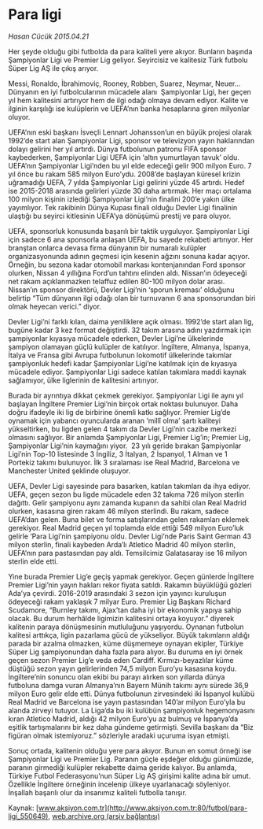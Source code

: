 # Para ligi

*Hasan Cücük 2015.04.21*

<div class="pNewsDetailMainContent ctx_content" itemprop="articleBody">
 <p>
  Her şeyde olduğu gibi futbolda da para kaliteli yere akıyor. Bunların başında Şampiyonlar Ligi ve Premier Lig geliyor. Seyircisiz ve kalitesiz Türk futbolu Süper Lig AŞ ile çıkış arıyor.
 </p>
 <p>
  Messi, Ronaldo, İbrahimoviç, Rooney, Robben, Suarez, Neymar, Neuer... Dünyanın en iyi futbolcularının mücadele alanı  Şampiyonlar Ligi, her geçen yıl hem kalitesini artırıyor hem de ilgi odağı olmaya devam ediyor. Kalite ve ilginin karşılığı ise kulüplerin ve UEFA’nın banka hesaplarına giren milyonlar oluyor.
 </p>
 <p>
  UEFA’nın eski başkanı İsveçli Lennart Johansson’un en büyük projesi olarak 1992’de start alan Şampiyonlar Ligi, sponsor ve televizyon yayın haklarından dolayı gelirini her yıl artırdı. Dünya futbolunun patronu FIFA sponsor kaybederken, Şampiyonlar Ligi UEFA için ‘altın yumurtlayan tavuk’ oldu. UEFA’nın Şampiyonlar Ligi’nden bu yıl elde edeceği gelir 900 milyon Euro. 7 yıl önce bu rakam 585 milyon Euro’ydu. 2008’de başlayan küresel krizin uğramadığı UEFA, 7 yılda Şampiyonlar Ligi gelirini yüzde 45 artırdı. Hedef ise 2015-2018 arasında gelirleri yüzde 30 daha artırmak. Her maçı ortalama 100 milyon kişinin izlediği Şampiyonlar Ligi’nin finalini 200’e yakın ülke yayımlıyor. Tek rakibinin Dünya Kupası finali olduğu Devler Ligi finalinin ulaştığı bu seyirci kitlesinin UEFA’ya dönüşümü prestij ve para oluyor.
 </p>
 <p>
  UEFA, sponsorluk konusunda başarılı bir taktik uyguluyor. Şampiyonlar Ligi için sadece 6 ana sponsorla anlaşan UEFA, bu sayede rekabeti artırıyor. Her branştan onlarca devasa firma dünyanın bir numaralı kulüpler organizasyonunda adının geçmesi için kesenin ağzını sonuna kadar açıyor. Örneğin, bu sezona kadar otomobil markası kontenjanından Ford sponsor olurken, Nissan 4 yıllığına Ford’un tahtını elinden aldı. Nissan’ın ödeyeceği net rakam açıklanmazken telaffuz edilen 80-100 milyon dolar arası. Nissan’ın sponsor direktörü, Devler Ligi’nin ‘sporun kreması’ olduğunu belirtip “Tüm dünyanın ilgi odağı olan bir turnuvanın 6 ana sponsorundan biri olmak heyecan verici.” diyor.
 </p>
 <p>
  Devler Ligi’ni farklı kılan, daima yeniliklere açık olması. 1992’de start alan lig, bugüne kadar 3 kez format değiştirdi. 32 takım arasına adını yazdırmak için şampiyonlar kıyasıya mücadele ederken, Devler Ligi’ne ülkelerinde şampiyon olamayan güçlü kulüpler de katılıyor. İngiltere, Almanya, İspanya, İtalya ve Fransa gibi Avrupa futbolunun lokomotif ülkelerinde takımlar şampiyonluk hedefi kadar Şampiyonlar Ligi’ne katılmak için de kıyasıya mücadele ediyor. Şampiyonlar Ligi sadece katılan takımlara maddi kaynak sağlamıyor, ülke liglerinin de kalitesini artırıyor.
 </p>
 <p>
  Burada bir ayrıntıya dikkat çekmek gerekiyor. Şampiyonlar Ligi ile aynı yıl başlayan İngiltere Premier Ligi’nin birçok ortak noktası bulunuyor. Daha doğru ifadeyle iki lig de birbirine önemli katkı sağlıyor. Premier Lig’de oynamak için yabancı oyuncularda aranan ‘millî olma’ şartı kaliteyi yükseltirken, bu ligden gelen 4 takım da Devler Ligi’nin cazibe merkezi olmasını sağlıyor. Bir anlamda Şampiyonlar Ligi, Premier Lig’in; Premier Lig, Şampiyonlar Ligi’nin kaymağını yiyor.  23 yılı geride bırakan Şampiyonlar Ligi’nin Top-10 listesinde 3 İngiliz, 3 İtalyan, 2 İspanyol, 1 Alman ve 1 Portekiz takımı bulunuyor. İlk 3 sıralaması ise Real Madrid, Barcelona ve Manchester United şeklinde oluşuyor.
 </p>
 <p>
  UEFA, Devler Ligi sayesinde para basarken, katılan takımları da ihya ediyor. UEFA, geçen sezon bu ligde mücadele eden 32 takıma 726 milyon sterlin dağıttı. Gelir şampiyonu aynı zamanda kupanın da sahibi olan Real Madrid olurken, kasasına giren rakam 46 milyon sterlindi. Bu rakam, sadece UEFA’dan gelen. Buna bilet ve forma satışlarından gelen rakamları eklemek gerekiyor. Real Madrid geçen yıl toplamda elde ettiği 549 milyon Euro’luk gelirle ‘Para Ligi’nin şampiyonu oldu. Devler Ligi’nde Paris Saint German 43 milyon sterlin, finali kaybeden Arda’lı Atletico Madrid 40 milyon sterlin, UEFA’nın para pastasından pay aldı. Temsilcimiz Galatasaray ise 16 milyon sterlin elde etti.
 </p>
 <p>
  Yine burada Premier Lig’e geçiş yapmak gerekiyor. Geçen günlerde İngiltere Premier Ligi’nin yayın hakları rekor fiyata satıldı. Rakamın büyüklüğü gözleri Ada’ya çevirdi. 2016-2019 arasındaki 3 sezon için yayıncı kuruluşun ödeyeceği rakam yaklaşık 7 milyar Euro. Premier Lig Başkanı Richard Scudamore, “Burnley takımı, Ajax’tan daha iyi bir ekonomik yapıya sahip olacak. Bu durum herhâlde ligimizin kalitesini ortaya koyuyor.” diyerek kalitenin paraya dönüşmesinin mutluluğunu yaşıyordu. Oynanan futbolun kalitesi arttıkça, ligin pazarlama gücü de yükseliyor. Büyük takımların aldığı parada bir azalma olmazken, küme düşmemeye oynayan ekipler, Türkiye Süper Lig şampiyonundan daha fazla para alıyor. Bu duruma en iyi örnek geçen sezon Premier Lig’e veda eden Cardiff. Kırmızı-beyazlılar küme düştüğü sezon yayın gelirlerinden 74,5 milyon Euro’yu kasasına koydu. İngiltere’nin sonuncu olan ekibi bu parayı alırken son yıllarda dünya futboluna damga vuran Almanya’nın Bayern Münih takımı aynı sürede 36,9 milyon Euro gelir elde etti. Dünya futbolunun zirvesindeki iki İspanyol kulübü Real Madrid ve Barcelona ise yayın pastasından 140’ar milyon Euro’yla bu alanda zirveyi tutuyor. La Liga’da bu iki kulübün şampiyonluk hegemonyasını kıran Atletico Madrid, aldığı 42 milyon Euro’yu az bulmuş ve İspanya’da eşitlik tartışmalarını bir kez daha gündeme getirmişti. Sevilla başkanı da “Biz figüran olmak istemiyoruz.” sözleriyle aradaki uçuruma isyan etmişti.
 </p>
 <p>
  Sonuç ortada, kalitenin olduğu yere para akıyor. Bunun en somut örneği ise Şampiyonlar Ligi ve Premier Lig. Paranın güçle eşdeğer olduğu günümüzde, paranın girmediği kulüpler rekabette daima geride kalıyor. Bu anlamda, Türkiye Futbol Federasyonu’nun Süper Lig AŞ girişimi kalite adına bir umut. Özellikle İngiltere örneğinin incelenip ülkeye uyarlanacağı söyleniyor. İnşallah başarılı olur da insanımız kaliteli futbolla tanışır.
 </p>
</div>


Kaynak: [www.aksiyon.com.tr](http://www.aksiyon.com.tr:80/futbol/para-ligi_550649), [web.archive.org (arşiv bağlantısı)](http://web.archive.org/web/20151231205911/http://www.aksiyon.com.tr:80/futbol/para-ligi_550649)
